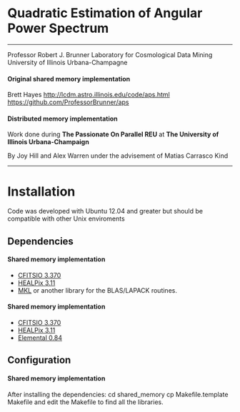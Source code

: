 # Quadratic Estimation of Angular Power Spectrum

* * *

Professor Robert J. Brunner
Laboratory for Cosmological Data Mining
University of Illinois Urbana-Champagne

#### Original shared memory implementation
Brett Hayes
http://lcdm.astro.illinois.edu/code/aps.html
https://github.com/ProfessorBrunner/aps

#### Distributed memory implementation 
Work done during __The Passionate On Parallel REU__
at __The University of Illinois Urbana-Champaign__

By Joy Hill and Alex Warren
under the advisement of Matias Carrasco Kind

* * *

# Installation
Code was developed with Ubuntu 12.04 and greater
but should be compatible with other Unix enviroments

## Dependencies

#### Shared memory implementation

 * [CFITSIO 3.370](http://heasarc.gsfc.nasa.gov/fitsio/fitsio.html)
 * [HEALPix 3.11](http://healpix.jpl.nasa.gov/)
 * [MKL](https://software.intel.com/en-us/intel-mkl) or another library for the
BLAS/LAPACK routines.

#### Shared memory implementation

 * [CFITSIO 3.370](http://heasarc.gsfc.nasa.gov/fitsio/fitsio.html)
 * [HEALPix 3.11](http://healpix.jpl.nasa.gov/)
 * [Elemental 0.84](http://libelemental.org/releases/0.84/index.html)

## Configuration
#### Shared memory implementation

After installing the dependencies:
	cd shared_memory
	cp Makefile.template Makefile
and edit the Makefile to find all the libraries.